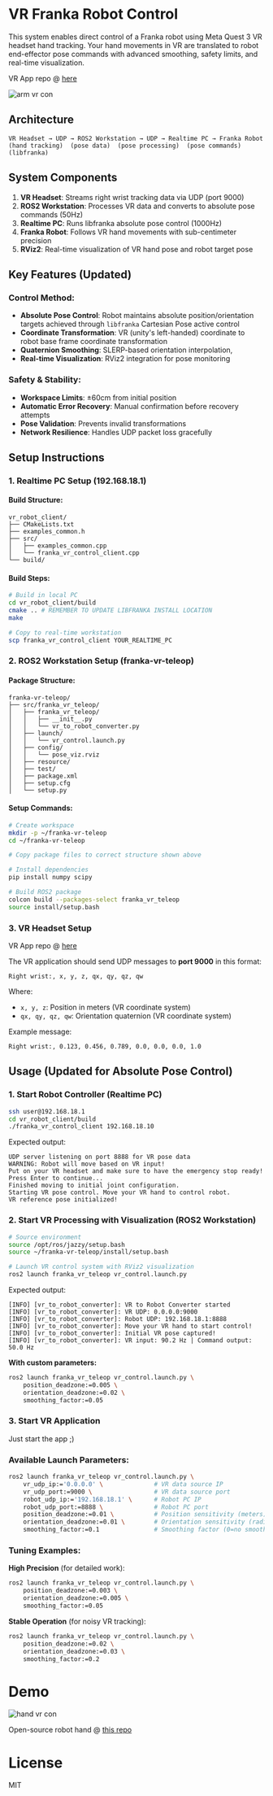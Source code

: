 # VR Franka Robot Control

This system enables direct control of a Franka robot using Meta Quest 3 VR headset hand tracking. Your hand movements in VR are translated to robot end-effector pose commands with advanced smoothing, safety limits, and real-time visualization.

VR App repo @ [here](https://github.com/wengmister/quest-wrist-trackerw)


![arm vr con](https://github.com/user-attachments/assets/ccdd6b5d-a6ad-432a-9ac7-2af68a295281)




## Architecture

```
VR Headset → UDP → ROS2 Workstation → UDP → Realtime PC → Franka Robot
(hand tracking)  (pose data)  (pose processing)  (pose commands)  (libfranka)
```

## System Components

1. **VR Headset**: Streams right wrist tracking data via UDP (port 9000)
2. **ROS2 Workstation**: Processes VR data and converts to absolute pose commands (50Hz)
3. **Realtime PC**: Runs libfranka absolute pose control (1000Hz)
4. **Franka Robot**: Follows VR hand movements with sub-centimeter precision
5. **RViz2**: Real-time visualization of VR hand pose and robot target pose

## Key Features (Updated)

### Control Method:
- **Absolute Pose Control**: Robot maintains absolute position/orientation targets achieved through `libfranka` Cartesian Pose active control
- **Coordinate Transformation**: VR (unity's left-handed) coordinate to robot base frame coordinate transformation
- **Quaternion Smoothing**: SLERP-based orientation interpolation,
- **Real-time Visualization**: RViz2 integration for pose monitoring

### Safety & Stability:
- **Workspace Limits**: ±60cm from initial position
- **Automatic Error Recovery**: Manual confirmation before recovery attempts
- **Pose Validation**: Prevents invalid transformations
- **Network Resilience**: Handles UDP packet loss gracefully

## Setup Instructions

### 1. Realtime PC Setup (192.168.18.1)

#### Build Structure:
```
vr_robot_client/
├── CMakeLists.txt
├── examples_common.h      
├── src/
│   ├── examples_common.cpp
│   └── franka_vr_control_client.cpp
└── build/
```

#### Build Steps:
```bash
# Build in local PC
cd vr_robot_client/build
cmake .. # REMEMBER TO UPDATE LIBFRANKA INSTALL LOCATION
make

# Copy to real-time workstation
scp franka_vr_control_client YOUR_REALTIME_PC
```

### 2. ROS2 Workstation Setup (franka-vr-teleop)

#### Package Structure:
```
franka-vr-teleop/
├── src/franka_vr_teleop/
│   ├── franka_vr_teleop/
│   │   ├── __init__.py
│   │   └── vr_to_robot_converter.py
│   ├── launch/
│   │   └── vr_control.launch.py
│   ├── config/
│   │   └── pose_viz.rviz
│   ├── resource/
│   ├── test/
│   ├── package.xml
│   ├── setup.cfg
│   └── setup.py
```

#### Setup Commands:
```bash
# Create workspace
mkdir -p ~/franka-vr-teleop
cd ~/franka-vr-teleop

# Copy package files to correct structure shown above

# Install dependencies
pip install numpy scipy

# Build ROS2 package
colcon build --packages-select franka_vr_teleop
source install/setup.bash
```

### 3. VR Headset Setup

VR App repo @ [here](https://github.com/wengmister/quest-wrist-trackerw)

The VR application should send UDP messages to **port 9000** in this format:
```
Right wrist:, x, y, z, qx, qy, qz, qw
```

Where:
- `x, y, z`: Position in meters (VR coordinate system)
- `qx, qy, qz, qw`: Orientation quaternion (VR coordinate system)

Example message:
```
Right wrist:, 0.123, 0.456, 0.789, 0.0, 0.0, 0.0, 1.0
```

## Usage (Updated for Absolute Pose Control)

### 1. Start Robot Controller (Realtime PC)

```bash
ssh user@192.168.18.1
cd vr_robot_client/build
./franka_vr_control_client 192.168.18.10
```

Expected output:
```
UDP server listening on port 8888 for VR pose data
WARNING: Robot will move based on VR input!
Put on your VR headset and make sure to have the emergency stop ready!
Press Enter to continue...
Finished moving to initial joint configuration.
Starting VR pose control. Move your VR hand to control robot.
VR reference pose initialized!
```

### 2. Start VR Processing with Visualization (ROS2 Workstation)

```bash
# Source environment
source /opt/ros/jazzy/setup.bash
source ~/franka-vr-teleop/install/setup.bash

# Launch VR control system with RViz2 visualization
ros2 launch franka_vr_teleop vr_control.launch.py
```

Expected output:
```
[INFO] [vr_to_robot_converter]: VR to Robot Converter started
[INFO] [vr_to_robot_converter]: VR UDP: 0.0.0.0:9000
[INFO] [vr_to_robot_converter]: Robot UDP: 192.168.18.1:8888
[INFO] [vr_to_robot_converter]: Move your VR hand to start control!
[INFO] [vr_to_robot_converter]: Initial VR pose captured!
[INFO] [vr_to_robot_converter]: VR input: 90.2 Hz | Command output: 50.0 Hz
```

**With custom parameters:**
```bash
ros2 launch franka_vr_teleop vr_control.launch.py \
    position_deadzone:=0.005 \
    orientation_deadzone:=0.02 \
    smoothing_factor:=0.05
```

### 3. Start VR Application

Just start the app ;)

### Available Launch Parameters:

```bash
ros2 launch franka_vr_teleop vr_control.launch.py \
    vr_udp_ip:='0.0.0.0' \              # VR data source IP
    vr_udp_port:=9000 \                 # VR data source port  
    robot_udp_ip:='192.168.18.1' \      # Robot PC IP
    robot_udp_port:=8888 \              # Robot PC port
    position_deadzone:=0.01 \           # Position sensitivity (meters)
    orientation_deadzone:=0.01 \        # Orientation sensitivity (radians)
    smoothing_factor:=0.1               # Smoothing factor (0=no smoothing, 1=max smoothing)
```

### Tuning Examples:

**High Precision** (for detailed work):
```bash
ros2 launch franka_vr_teleop vr_control.launch.py \
    position_deadzone:=0.003 \
    orientation_deadzone:=0.005 \
    smoothing_factor:=0.05
```

**Stable Operation** (for noisy VR tracking):
```bash
ros2 launch franka_vr_teleop vr_control.launch.py \
    position_deadzone:=0.02 \
    orientation_deadzone:=0.03 \
    smoothing_factor:=0.2
```

# Demo

![hand vr con](https://github.com/user-attachments/assets/b7df9406-0af2-440f-aec6-61f3f7d252d9)

Open-source robot hand @ [this repo](https://github.com/wengmister/BiDexHand)


# License
MIT
